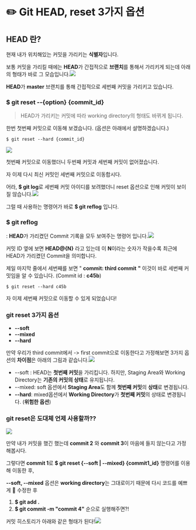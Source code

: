 # ✏️ Git HEAD, reset 3가지 옵션

## HEAD 란?

현재 내가 위치해있는 커밋을 가리키는 **식별자**입니다.

보통 커밋을 가리킬 때에는 **HEAD**가 간접적으로  **브랜치**를 통해서 가리키게 되는데 아래의 형태가 바로 그 모습입니다.![](https://blog.kakaocdn.net/dn/yJt30/btq9R4F69V8/rjgrPmzbWLsQnHcuDpFFmK/img.png)

**HEAD**가 **master** 브랜치를 통해 간접적으로 세번째 커밋을 가리키고 있습니다.

### $ git reset --{option} {commit\_id}

> HEAD가 가리키는 커밋에 따라 working directory의 형태도 바뀌게 됩니다.

한번 첫번째 커밋으로 이동해 보겠습니다. \(옵션은 아래에서 설명하겠습니다.\)

```text
$ git reset --hard {commit_id}
```

![](https://blog.kakaocdn.net/dn/Nj9yC/btq9OxbqvE4/tE6r6itrUZZM68Jl39U7Z1/img.png)

첫번째 커밋으로 이동했더니 두번째 커밋과 세번째 커밋이 없어졌습니다.

자 이제 다시 최신 커밋인 세번째 커밋으로 이동합시다.

어라, **$ git log**로 세번째 커밋 아이디를 보려했더니 reset 옵션으로 인해 커밋이 보이질 않습니다.![](https://t1.daumcdn.net/keditor/emoticon/friends1/large/017.gif)

그럴 때 사용하는 명령어가 바로 **$ git reflog** 입니다.

### $ git reflog

: **HEAD**가 가리켰던 Commit 기록을 모두 보여주는 명령어 입니다.![](https://blog.kakaocdn.net/dn/b5Td1W/btq9WquQnuQ/XkGuY4EvXoOVwGOElXn631/img.png)

커밋 ID 옆에 보면 **HEAD@{N}** 라고 있는데 이 **N**이라는 숫자가 작을수록 최근에 HEAD가 가리켰던 Commit을 의미합니다.

제일 마지막 줄에서 세번째를 보면 " **commit: third commit** **"** 이것이 바로 세번째 커밋임을 알 수 있습니다. \(Commit id : **c45b**\)

```text
$ git reset --hard c45b
```

자 이제 세번째 커밋으로 이동할 수 있게 되었습니다!

### git reset 3가지 옵션

* **--soft**
* **--mixed**
* **--hard**

만약 우리가 third commit에서 -&gt; first commit으로 이동한다고 가정해보면 3가지 옵션의 **차이점**은 아래의 그림과 같습니다.![](https://blog.kakaocdn.net/dn/q3OBY/btq9ReWxGX2/GOBqAWT4YF3CQDchw6MmT0/img.png)

* --soft : HEAD는 **첫번째 커밋**을 가리킵니다. 하지만, Staging Area와 Working Directory는 **기존의 커밋의 상태**로 유지됩니다.
* --mixed: soft 옵션에서 **Staging Area**도 함께 **첫번째 커밋**의 **상태**로 변경됩니다.
* **--hard**: mixed옵션에서 **Working Directory**가 **첫번째 커밋**의 상태로 변경됩니다. \(**위험한 옵션**\)

### git reset은 도대체 언제 사용할까??

![](https://blog.kakaocdn.net/dn/bNUhtt/btq9VkPc3Hr/O1hQC6B9zYQIjzprD8y54k/img.png)

만약 내가 커밋을 했긴 했는데 **commit 2** 와 **commit 3**이 마음에 들지 않는다고 가정해봅시다.

그렇다면 **commit 1**로 **$ git reset {--soft \| --mixed} {commit1\_id}** 명령어를 이용해 이동한 후,

**--soft, --mixed** 옵션은 **working directory**는 그대로이기 때문에 다시 코드를 예쁘게 🌈 수정한 후 

1. **$ git add .** 
2. **$ git commit -m "commit 4"** 순으로 실행해주면?! 

커밋 히스토리가 아래와 같은 형태가 된다!![](https://blog.kakaocdn.net/dn/S8jzd/btq9NQI4yNH/cDCjwFTxIa3GYYtwSiVrN1/img.png)

